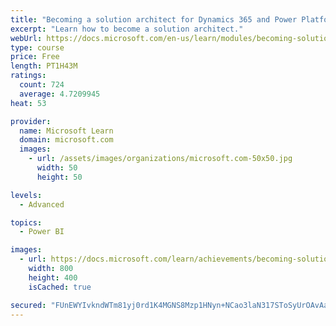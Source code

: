 ```yaml
---
title: "Becoming a solution architect for Dynamics 365 and Power Platform"
excerpt: "Learn how to become a solution architect."
webUrl: https://docs.microsoft.com/en-us/learn/modules/becoming-solution-architect/
type: course
price: Free
length: PT1H43M
ratings:
  count: 724
  average: 4.7209945
heat: 53

provider:
  name: Microsoft Learn
  domain: microsoft.com
  images:
    - url: /assets/images/organizations/microsoft.com-50x50.jpg
      width: 50
      height: 50

levels:
  - Advanced

topics:
  - Power BI

images:
  - url: https://docs.microsoft.com/learn/achievements/becoming-solution-architect-social.png
    width: 800
    height: 400
    isCached: true

secured: "FUnEWYIvkndWTm81yj0rd1K4MGNS8Mzp1HNyn+NCao3laN317SToSyUrOAvAahRnS89j9fskfXVA+F+cRtGh5UIhdJZeKtKYzBDisHNoU81ioXT20oKssM/VPwev+N8jJWf0I0bceCCM9ktM8xgQPrfi+PHhLP8INjJ01rtP5Y9DwpvMiDEERxS6pP4BWd5Nup5fKQGN9y8bcSiK3Qdc+9HFOzyBe2zE+11Nyn5/doSnA+TKFbRBFlQQCAlw6w/ur7UiBXplP0eD0euaYXjlv+WcUZEHVlI9blIkTdetIa0yIFhsv5tD9Vjq06WzeFO+coRubMvLPQo0xsCi3AOrJ7ct1WBnuruQj4MLzq1m92JS0QzVVLDswq2MbikMVt4yS4qTJU36nqiCRJS7yU5KLQBJ/tLd2KtuNIb6X78k7ew=;EckqX7NMjnEb27ANkNbOcA=="
---
```


